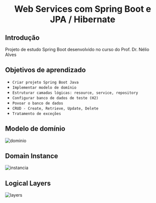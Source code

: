 <h1 align="center">
  <p align="center"> Web Services com Spring Boot e JPA / Hibernate </p>
</h1>

## Introdução
Projeto de estudo Spring Boot desenvolvido no curso do Prof. Dr. Nélio Alves

## Objetivos de aprendizado
* ``Criar projeto Spring Boot Java``
* ``Implementar modelo de domínio``
* ``Estruturar camadas lógicas: resource, service, repository``
* ``Configurar banco de dados de teste (H2)``
* ``Povoar o banco de dados``
* ``CRUD - Create, Retrieve, Update, Delete``
* ``Tratamento de exceções``

## Modelo de domínio
![dominio](https://i.imgur.com/6FjJdoU.png)

## Domain Instance
![instancia](https://i.imgur.com/PAQwZCI.png)

## Logical Layers 
![layers](https://i.imgur.com/HnVyThN.png)

